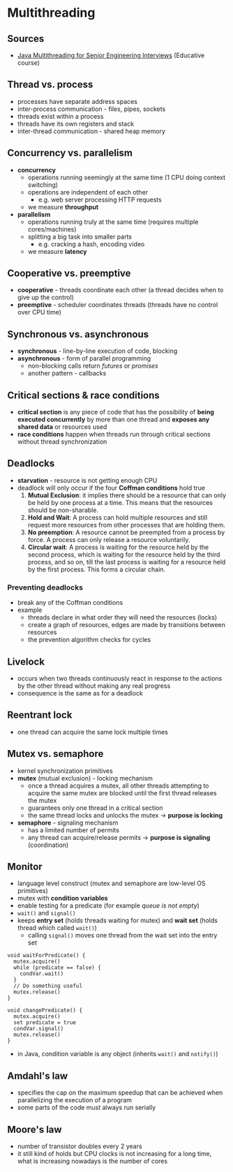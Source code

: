 # Multithreading

## Sources
- [Java Multithreading for Senior Engineering Interviews](https://www.educative.io/courses/java-multithreading-for-senior-engineering-interviews) (Educative course)

## Thread vs. process
- processes have separate address spaces
- inter-process communication - files, pipes, sockets
- threads exist within a process
- threads have its own registers and stack
- inter-thread communication - shared heap memory

## Concurrency vs. parallelism
- **concurrency**
    - operations running seemingly at the same time (1 CPU doing context switching)
    - operations are independent of each other
        - e.g. web server processing HTTP requests
    - we measure **throughput**
- **parallelism**
    - operations running truly at the same time (requires multiple cores/machines)
    - splitting a big task into smaller parts
        - e.g. cracking a hash, encoding video
    - we measure **latency**

## Cooperative vs. preemptive
- **cooperative** - threads coordinate each other (a thread decides when to give up the control)
- **preemptive** - scheduler coordinates threads (threads have no control over CPU time)

## Synchronous vs. asynchronous
- **synchronous** - line-by-line execution of code, blocking
- **asynchronous** - form of parallel programming
    - non-blocking calls return _futures_ or _promises_
    - another pattern - callbacks

## Critical sections & race conditions
- **critical section** is any piece of code that has the possibility of **being executed concurrently** by more than one thread
  and **exposes any shared data** or resources used
- **race conditions** happen when threads run through critical sections without thread synchronization

## Deadlocks
- **starvation** - resource is not getting enough CPU
- deadlock will only occur if the four **Coffman conditions** hold true
    1. **Mutual Exclusion**: it implies there should be a resource that can only be held by one process at a time. This means that the resources should be non-sharable.
    2. **Hold and Wait**: A process can hold multiple resources and still request more resources from other processes that are holding them.
    3. **No preemption**: A resource cannot be preempted from a process by force. A process can only release a resource voluntarily.
    4. **Circular wait**: A process is waiting for the resource held by the second process, which is waiting for the resource held by the third process, and so on, till the last process is waiting for a resource held by the first process.
       This forms a circular chain.

### Preventing deadlocks
- break any of the Coffman conditions
- example
    - threads declare in what order they will need the resources (locks)
    - create a graph of resources, edges are made by transitions between resources
    - the prevention algorithm checks for cycles

## Livelock
- occurs when two threads continuously react in response to the actions by the other thread without making any real progress
- consequence is the same as for a deadlock

## Reentrant lock
- one thread can acquire the same lock multiple times

## Mutex vs. semaphore
- kernel synchronization primitives
- **mutex** (mutual exclusion) - locking mechanism
    - once a thread acquires a mutex, all other threads attempting to acquire the same mutex are blocked until the first thread releases the mutex
    - guarantees only one thread in a critical section
    - the same thread locks and unlocks the mutex -> **purpose is locking**
- **semaphore** - signaling mechanism
    - has a limited number of permits
    - any thread can acquire/release permits -> **purpose is signaling** (coordination)

## Monitor
- language level construct (mutex and semaphore are low-level OS primitives)
- mutex with **condition variables**
- enable testing for a predicate (for example _queue is not empty_)
- `wait()` and `signal()`
- keeps **entry set** (holds threads waiting for mutex) and **wait set** (holds thread which called `wait()`)
    - calling `signal()` moves one thread from the wait set into the entry set

```
void waitForPredicate() {
  mutex.acquire()
  while (predicate == false) {
    condVar.wait()
  }
  // Do something useful
  mutex.release()     
}
  
void changePredicate() {
  mutex.acquire()
  set predicate = true
  condVar.signal()
  mutex.release()
}
```
- in Java, condition variable is any object (inherits `wait()` and `notify()`)

## Amdahl's law
- specifies the cap on the maximum speedup that can be achieved when parallelizing the execution of a program
- some parts of the code must always run serially

## Moore's law
- number of transistor doubles every 2 years
- it still kind of holds but CPU clocks is not increasing for a long time, what is increasing nowadays is the number of cores
